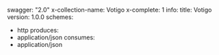 swagger: "2.0"
x-collection-name: Votigo
x-complete: 1
info:
  title: Votigo
  version: 1.0.0
schemes:
- http
produces:
- application/json
consumes:
- application/json